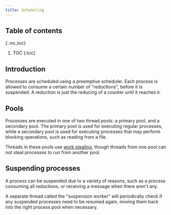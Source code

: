 ```yaml
---
title: Scheduling
---
```

<!-- vale off -->

## Table of contents
{:.no_toc}

1. TOC
{:toc}

## Introduction

Processes are scheduled using a preemptive scheduler. Each process is allowed to
consume a certain number of "reductions", before it is suspended. A reduction
is just the reducing of a counter until it reaches `0`.

## Pools

Processes are executed in one of two thread pools: a primary pool, and a
secondary pool. The primary pool is used for executing regular processes, while
a secondary pool is used for executing processes that may perform blocking
operations, such as reading from a file.

Threads in these pools use [work stealing][work-stealing], though threads from
one pool can not steal processes to run from another pool.

## Suspending processes

A process can be suspended due to a variety of reasons, such as a process
consuming all reductions, or receiving a message when there aren't any.

A separate thread called the "suspension worker" will periodically check if any
suspended processes need to be resumed again, moving them back into the right
process pool when necessary.

[work-stealing]: https://en.wikipedia.org/wiki/Work_stealing
